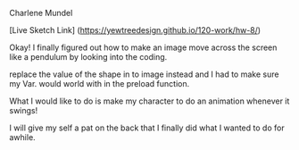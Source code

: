 Charlene Mundel

[Live Sketch Link] (https://yewtreedesign.github.io/120-work/hw-8/)

Okay! I finally figured out how to make an image move across the screen like a
pendulum by looking into the coding.

replace the value of the shape in to image instead and I had to make sure my Var.
would world with in the preload function.

What I would like to do is make my character to do an animation whenever it swings!

I will give my self a pat on the back that I finally did what I wanted to do for awhile.
